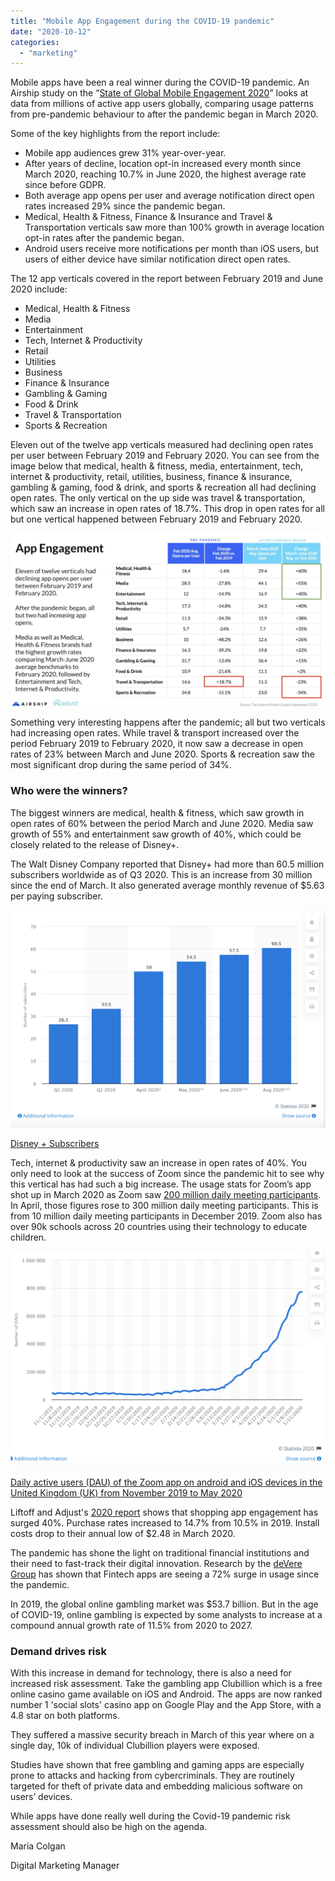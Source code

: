 ```yaml
---
title: "Mobile App Engagement during the COVID-19 pandemic"
date: "2020-10-12"
categories: 
  - "marketing"
---
```


Mobile apps have been a real winner during the COVID-19 pandemic. An Airship study on the “[State of Global Mobile Engagement 2020](https://www.airship.com/resources/benchmark-report/the-state-of-global-mobile-engagement-2020/)” looks at data from millions of active app users globally, comparing usage patterns from pre-pandemic behaviour to after the pandemic began in March 2020.

Some of the key highlights from the report include:

- Mobile app audiences grew 31% year-over-year.
- After years of decline, location opt-in increased every month since March 2020, reaching 10.7% in June 2020, the highest average rate since before GDPR.
- Both average app opens per user and average notification direct open rates increased 29% since the pandemic began.
- Medical, Health & Fitness, Finance & Insurance and Travel & Transportation verticals saw more than 100% growth in average location opt-in rates after the pandemic began.
- Android users receive more notifications per month than iOS users, but users of either device have similar notification direct open rates.

The 12 app verticals covered in the report between February 2019 and June 2020 include:

- Medical, Health & Fitness
- Media
- Entertainment
- Tech, Internet & Productivity
- Retail
- Utilities
- Business
- Finance & Insurance
- Gambling & Gaming
- Food & Drink
- Travel & Transportation
- Sports & Recreation

Eleven out of the twelve app verticals measured had declining open rates per user between February 2019 and February 2020. You can see from the image below that medical, health & fitness, media, entertainment, tech, internet & productivity, retail, utilities, business, finance & insurance, gambling & gaming, food & drink, and sports & recreation all had declining open rates. The only vertical on the up side was travel & transportation, which saw an increase in open rates of 18.7%. This drop in open rates for all but one vertical happened between February 2019 and February 2020.

![](images/WinnersLosersofAppsSinceCovid19-1024x563.png)

Something very interesting happens after the pandemic; all but two verticals had increasing open rates. While travel & transport increased over the period February 2019 to February 2020, it now saw a decrease in open rates of 23% between March and June 2020. Sports & recreation saw the most significant drop during the same period of 34%.

### **Who were the winners?**

The biggest winners are medical, health & fitness, which saw growth in open rates of 60% between the period March and June 2020. Media saw growth of 55% and entertainment saw growth of 40%, which could be closely related to the release of Disney+.

The Walt Disney Company reported that Disney+ had more than 60.5 million subscribers worldwide as of Q3 2020. This is an increase from 30 million since the end of March. It also generated average monthly revenue of $5.63 per paying subscriber.

![](images/Screenshot-2020-09-17-at-14.23.17-1024x707.png)

[Disney + Subscribers](https://www.statista.com/statistics/1095372/disney-plus-number-of-subscribers-us/)

Tech, internet & productivity saw an increase in open rates of 40%. You only need to look at the success of Zoom since the pandemic hit to see why this vertical has had such a big increase. The usage stats for Zoom’s app shot up in March 2020 as Zoom saw [200 million daily meeting participants](https://blog.zoom.us/a-message-to-our-users/). In April, those figures rose to 300 million daily meeting participants. This is from 10 million daily meeting participants in December 2019. Zoom also has over 90k schools across 20 countries using their technology to educate children. 

![](images/Screenshot-2020-09-17-at-14.31.38-1024x699.png)

[Daily active users (DAU) of the Zoom app on android and iOS devices in the United Kingdom (UK) from November 2019 to May 2020](https://www.statista.com/statistics/1118860/zoom-daily-active-users-uk/)

Liftoff and Adjust's [2020 report](https://www.adjust.com/blog/mobile-shopping-apps-report-2020-announcement/) shows that shopping app engagement has surged 40%. Purchase rates increased to 14.7% from 10.5% in 2019. Install costs drop to their annual low of $2.48 in March 2020.

The pandemic has shone the light on traditional financial institutions and their need to fast-track their digital innovation. Research by the [deVere Group](https://www.devere-group.com/news/Coronavirus-lockdown-Massive-surge-in-the-use-of-fintech-apps.aspx) has shown that Fintech apps are seeing a 72% surge in usage since the pandemic.

In 2019, the global online gambling market was $53.7 billion. But in the age of COVID-19, online gambling is expected by some analysts to increase at a compound annual growth rate of 11.5% from 2020 to 2027.

### Demand drives risk

With this increase in demand for technology, there is also a need for increased risk assessment. Take the gambling app Clubillion which is a free online casino game available on iOS and Android. The apps are now ranked number 1 'social slots' casino app on Google Play and the App Store, with a 4.8 star on both platforms.

They suffered a massive security breach in March of this year where on a single day, 10k of individual Clubillion players were exposed.

Studies have shown that free gambling and gaming apps are especially prone to attacks and hacking from cybercriminals. They are routinely targeted for theft of private data and embedding malicious software on users’ devices.

While apps have done really well during the Covid-19 pandemic risk assessment should also be high on the agenda.

Maria Colgan

Digital Marketing Manager
